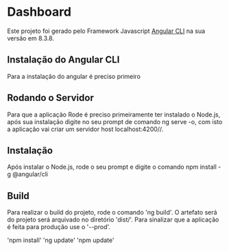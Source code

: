 # Dashboard

Este projeto foi gerado pelo Framework Javascript [Angular CLI](https://github.com/angular/angular-cli) na sua versão em 8.3.8.

## Instalação do Angular CLI

Para a instalação do angular é preciso primeiro 

## Rodando o Servidor

Para que a aplicação Rode é preciso primeiramente ter instalado o Node.js, após sua instalação digite no seu prompt de comando ng serve -o, com isto a aplicação vai criar um servidor host localhost:4200//. 

## Instalação 

Após instalar o Node.js, rode o seu prompt e digite o comando npm install -g @angular/cli

## Build

Para realizar o build do projeto, rode o comando 'ng build'. O artefato será do projeto será arquivado no diretório 'dist/'. Para sinalizar que a aplicação é feita para produção use o '--prod'.


'npm install'
'ng update'
'npm update'
